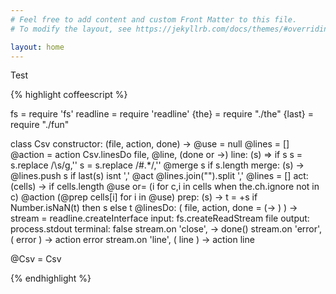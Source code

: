 ```yaml
---
# Feel free to add content and custom Front Matter to this file.
# To modify the layout, see https://jekyllrb.com/docs/themes/#overriding-theme-defaults

layout: home
---
```


Test

{% highlight coffeescript %}

fs       = require 'fs'
readline = require 'readline'
{the}    = require "./the"
{last}   = require "./fun"

class Csv
  constructor: (file, action, done) ->
    @use     = null
    @lines    = []
    @action  = action
    Csv.linesDo file, @line, (done or ->)
  line: (s) =>
    if s
      s = s.replace /\s/g,''
      s = s.replace /#.*/,''
      @merge s if s.length
  merge: (s) ->
    @lines.push s
    if last(s) isnt ','
      @act @lines.join("").split ','
      @lines = []
  act: (cells) ->
    if cells.length
      @use or= (i for c,i in cells when the.ch.ignore not in c)
      @action (@prep cells[i] for i in @use)
  prep: (s) ->
    t = +s
    if Number.isNaN(t) then s else t
  @linesDo: ( file, action, done = (-> ) ) ->
    stream = readline.createInterface
      input:    fs.createReadStream file
      output:   process.stdout
      terminal: false
    stream.on 'close',           -> done()
    stream.on 'error', ( error ) -> action error
    stream.on 'line',  ( line  ) -> action line

@Csv = Csv

{% endhighlight %}

